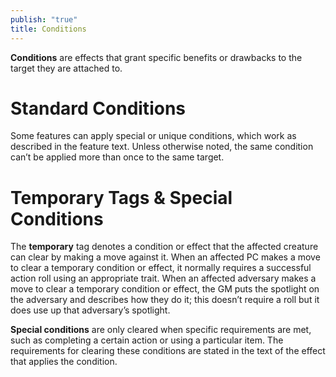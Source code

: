 ```yaml
---
publish: "true"
title: Conditions
---
```


**Conditions** are effects that grant specific benefits or drawbacks to the target they are attached to.

# Standard Conditions

Some features can apply special or unique conditions, which work as described in the feature text. Unless otherwise noted, the same condition can’t be applied more than once to the same target.

# Temporary Tags & Special Conditions

The **temporary** tag denotes a condition or effect that the affected creature can clear by making a move against it. When an affected PC makes a move to clear a temporary condition or effect, it normally requires a successful action roll using an appropriate trait. When an affected adversary makes a move to clear a temporary condition or effect, the GM puts the spotlight on the adversary and describes how they do it; this doesn’t require a roll but it does use up that adversary’s spotlight.

**Special conditions** are only cleared when specific requirements are met, such as completing a certain action or using a particular item. The requirements for clearing these conditions are stated in the text of the effect that applies the condition.

